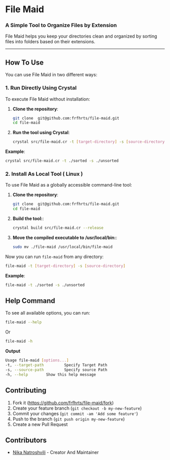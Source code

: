 # File Maid

### A Simple Tool to Organize Files by Extension

File Maid helps you keep your directories clean and organized by sorting files into folders based on their extensions.

---

## How To Use

You can use File Maid in two different ways:

### 1. Run Directly Using Crystal

To execute File Maid without installation:

1. **Clone the repository**:
    ```bash
    git clone  git@github.com:frfhrts/file-maid.git
    cd file-maid
    ```

2. **Run the tool using Crystal**:
    ```bash
    crystal src/file-maid.cr -t [target-directory] -s [source-directory]
    ```

**Example**:
```bash
crystal src/file-maid.cr -t ./sorted -s ./unsorted
```

### 2. Install As Local Tool ( Linux )

To use File Maid as a globally accessible command-line tool:

1. **Clone the repository**:
    ```bash
    git clone  git@github.com:frfhrts/file-maid.git
    cd file-maid
    ```

2. **Build the tool:**:
    ```bash
    crystal build src/file-maid.cr --release
    ```

3. **Move the compiled executable to /usr/local/bin:**:
    ```bash
    sudo mv ./file-maid /usr/local/bin/file-maid
    ```
Now you can run `file-maid` from any directory:

```bash
file-maid -t [target-directory] -s [source-directory]
```
**Example**:
```bash
file-maid -t ./sorted -s ./unsorted
```

## Help Command

To see all available options, you can run:

```bash
file-maid --help
```
Or 

```bash
file-maid -h
```

**Output**
```sh
Usage file-maid [options...] 
-t, --target-path         Specify Target Path 
-s, --source-path         Specify source Path
-h, --help        Show this help message
```

## Contributing

1. Fork it (<https://github.com/frfhrts/file-maid/fork>)
2. Create your feature branch (`git checkout -b my-new-feature`)
3. Commit your changes (`git commit -am 'Add some feature'`)
4. Push to the branch (`git push origin my-new-feature`)
5. Create a new Pull Request

## Contributors

- [Nika Natroshvili](https://github.com/frfhrts) - Creator And Maintainer
